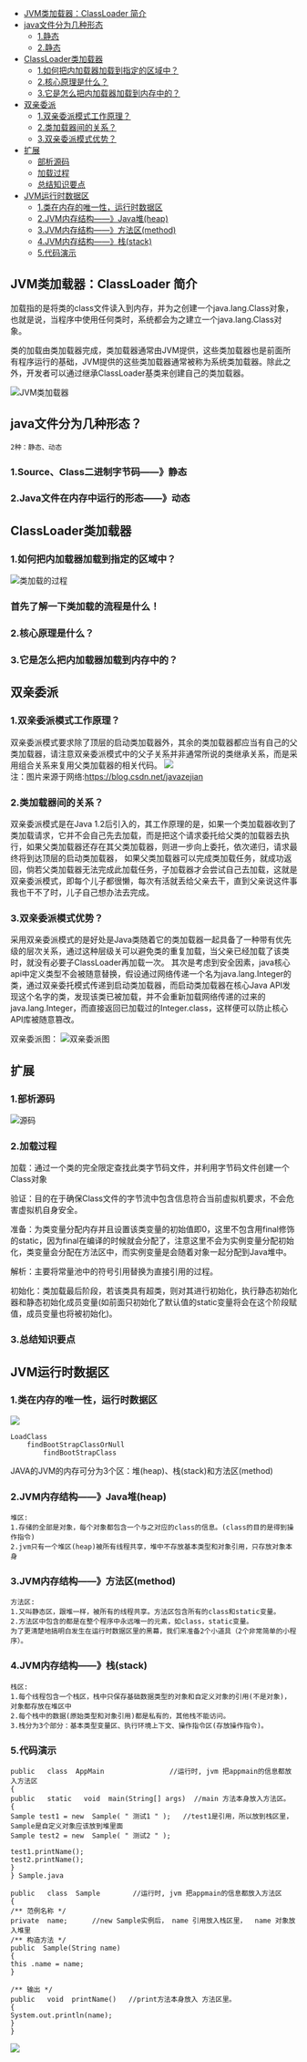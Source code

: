 <!-- TOC -->
- [JVM类加载器：ClassLoader  简介](#JVM类加载器：ClassLoader-简介)
- [java文件分为几种形态](#java文件分为几种形态)
    - [1.静态](#1静态)
    - [2.静态](#2静态)
- [ClassLoader类加载器](#ClassLoader类加载器)
    - [1.如何把内加载器加载到指定的区域中？](#1如何把内加载器加载到指定的区域中？)
    - [2.核心原理是什么？](#2核心原理是什么？)
    - [3.它是怎么把内加载器加载到内存中的？](#3它是怎么把内加载器加载到内存中的？)
- [双亲委派](#双亲委派)
    - [1.双亲委派模式工作原理？](#1双亲委派模式工作原理？)
    - [2.类加载器间的关系？](#2类加载器间的关系？)
    - [3.双亲委派模式优势？](#3双亲委派模式优势？)
- [扩展](#扩展)
    - [部析源码](#部析源码)
    - [加载过程](#看看加载过程)
    - [总结知识要点](#总结知识要点)
- [JVM运行时数据区](#JVM运行时数据区)
    - [1.类在内存的唯一性，运行时数据区](#1类在内存的唯一性，运行时数据区)
    - [2.JVM内存结构——》Java堆(heap)](#2JVM内存结构——》Java堆(heap))
    - [3.JVM内存结构——》方法区(method)](#3JVM内存结构——》方法区(method))
    - [4.JVM内存结构——》栈(stack)](#4JVM内存结构——》栈(stack))
    - [5.代码演示](#5代码演示)

<!-- TOC -->

## JVM类加载器：ClassLoader  简介

加载指的是将类的class文件读入到内存，并为之创建一个java.lang.Class对象，也就是说，当程序中使用任何类时，系统都会为之建立一个java.lang.Class对象。

类的加载由类加载器完成，类加载器通常由JVM提供，这些类加载器也是前面所有程序运行的基础，JVM提供的这些类加载器通常被称为系统类加载器。除此之外，开发者可以通过继承ClassLoader基类来创建自己的类加载器。

![JVM类加载器](https://i.loli.net/2019/07/03/5d1ca4e6bc61172562.png)

## java文件分为几种形态？
    2种：静态、动态
    
### 1.Source、Class二进制字节码——》静态<br>

### 2.Java文件在内存中运行的形态——》动态

## ClassLoader类加载器

### 1.如何把内加载器加载到指定的区域中？<br>
![类加载的过程](https://i.loli.net/2019/07/04/5d1db5b0839d739592.png)
### 首先了解一下类加载的流程是什么！

### 2.核心原理是什么？<br>
### 3.它是怎么把内加载器加载到内存中的？<br>

## 双亲委派

### 1.双亲委派模式工作原理？
双亲委派模式要求除了顶层的启动类加载器外，其余的类加载器都应当有自己的父类加载器，请注意双亲委派模式中的父子关系并非通常所说的类继承关系，而是采用组合关系来复用父类加载器的相关代码。
![](https://i.loli.net/2019/07/04/5d1dba8c0578898053.png)<br>
注：图片来源于网络:https://blog.csdn.net/javazejian

### 2.类加载器间的关系？
双亲委派模式是在Java 1.2后引入的，其工作原理的是，如果一个类加载器收到了类加载请求，它并不会自己先去加载，而是把这个请求委托给父类的加载器去执行，如果父类加载器还存在其父类加载器，则进一步向上委托，依次递归，请求最终将到达顶层的启动类加载器，
如果父类加载器可以完成类加载任务，就成功返回，倘若父类加载器无法完成此加载任务，子加载器才会尝试自己去加载，这就是双亲委派模式，即每个儿子都很懒，每次有活就丢给父亲去干，直到父亲说这件事我也干不了时，儿子自己想办法去完成。

### 3.双亲委派模式优势？
采用双亲委派模式的是好处是Java类随着它的类加载器一起具备了一种带有优先级的层次关系，通过这种层级关可以避免类的重复加载，当父亲已经加载了该类时，就没有必要子ClassLoader再加载一次。
其次是考虑到安全因素，java核心api中定义类型不会被随意替换，假设通过网络传递一个名为java.lang.Integer的类，通过双亲委托模式传递到启动类加载器，而启动类加载器在核心Java API发现这个名字的类，发现该类已被加载，并不会重新加载网络传递的过来的java.lang.Integer，而直接返回已加载过的Integer.class，这样便可以防止核心API库被随意篡改。

双亲委派图：
![双亲委派图](https://i.loli.net/2019/07/04/5d1db85d7663557061.png)

## 扩展
### 1.部析源码<br>
![源码](https://i.loli.net/2019/07/03/5d1ca3485322194295.png)

### 2.加载过程<br>

加载：通过一个类的完全限定查找此类字节码文件，并利用字节码文件创建一个Class对象

验证：目的在于确保Class文件的字节流中包含信息符合当前虚拟机要求，不会危害虚拟机自身安全。

准备：为类变量分配内存并且设置该类变量的初始值即0，这里不包含用final修饰的static，因为final在编译的时候就会分配了，注意这里不会为实例变量分配初始化，类变量会分配在方法区中，而实例变量是会随着对象一起分配到Java堆中。

解析：主要将常量池中的符号引用替换为直接引用的过程。

初始化：类加载最后阶段，若该类具有超类，则对其进行初始化，执行静态初始化器和静态初始化成员变量(如前面只初始化了默认值的static变量将会在这个阶段赋值，成员变量也将被初始化)。

### 3.总结知识要点<br>


## JVM运行时数据区

### 1.类在内存的唯一性，运行时数据区
![](https://i.loli.net/2019/07/03/5d1ca8c56275b47502.png)
```
LoadClass
    findBootStrapClassOrNull
        findBootStrapClass
```
JAVA的JVM的内存可分为3个区：堆(heap)、栈(stack)和方法区(method) 

### 2.JVM内存结构——》Java堆(heap)
```
堆区: 
1.存储的全部是对象，每个对象都包含一个与之对应的class的信息。(class的目的是得到操作指令) 
2.jvm只有一个堆区(heap)被所有线程共享，堆中不存放基本类型和对象引用，只存放对象本身 
```

### 3.JVM内存结构——》方法区(method)
```
方法区: 
1.又叫静态区，跟堆一样，被所有的线程共享。方法区包含所有的class和static变量。 
2.方法区中包含的都是在整个程序中永远唯一的元素，如class，static变量。 
为了更清楚地搞明白发生在运行时数据区里的黑幕，我们来准备2个小道具（2个非常简单的小程序）。
```

### 4.JVM内存结构——》栈(stack)
```
栈区: 
1.每个线程包含一个栈区，栈中只保存基础数据类型的对象和自定义对象的引用(不是对象)，对象都存放在堆区中 
2.每个栈中的数据(原始类型和对象引用)都是私有的，其他栈不能访问。 
3.栈分为3个部分：基本类型变量区、执行环境上下文、操作指令区(存放操作指令)。
``` 
### 5.代码演示
```
public   class  AppMain                //运行时, jvm 把appmain的信息都放入方法区    
{    
public   static   void  main(String[] args)  //main 方法本身放入方法区。    
{    
Sample test1 = new  Sample( " 测试1 " );   //test1是引用，所以放到栈区里， Sample是自定义对象应该放到堆里面    
Sample test2 = new  Sample( " 测试2 " );    
 
test1.printName();    
test2.printName();    
}    
} Sample.java    
  
public   class  Sample        //运行时, jvm 把appmain的信息都放入方法区    
{    
/** 范例名称 */    
private  name;      //new Sample实例后， name 引用放入栈区里，  name 对象放入堆里    
/** 构造方法 */    
public  Sample(String name)    
{    
this .name = name;    
}    
  
/** 输出 */    
public   void  printName()   //print方法本身放入 方法区里。    
{    
System.out.println(name);    
}    
}   
```
![](https://i.loli.net/2019/07/04/5d1dbcebc6eb144876.png)

